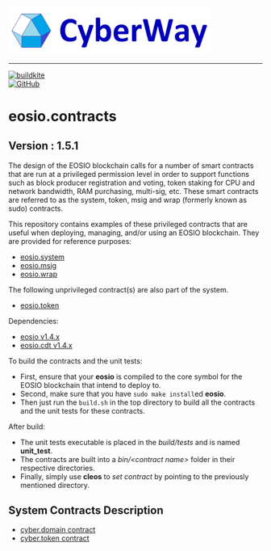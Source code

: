 <img width="400" src="./docs/logo.jpg" />  

*****  
[![buildkite](https://badge.buildkite.com/cbc4061f218d570917e365bfff8a251c03996f43f35f4deb66.svg?branch=master)](https://buildkite.com/golos.contracts)  
[![GitHub](https://img.shields.io/github/license/goloschain/cyberway.contracts.svg)](https://github.com/GolosChain/cyberway.contracts/blob/master/LICENSE)  


# eosio.contracts

## Version : 1.5.1

The design of the EOSIO blockchain calls for a number of smart contracts that are run at a privileged permission level in order to support functions such as block producer registration and voting, token staking for CPU and network bandwidth, RAM purchasing, multi-sig, etc.  These smart contracts are referred to as the system, token, msig and wrap (formerly known as sudo) contracts.

This repository contains examples of these privileged contracts that are useful when deploying, managing, and/or using an EOSIO blockchain.  They are provided for reference purposes:

   * [eosio.system](https://github.com/eosio/eosio.contracts/tree/master/eosio.system)
   * [eosio.msig](https://github.com/eosio/eosio.contracts/tree/master/eosio.msig)
   * [eosio.wrap](https://github.com/eosio/eosio.contracts/tree/master/eosio.wrap)

The following unprivileged contract(s) are also part of the system.
   * [eosio.token](https://github.com/eosio/eosio.contracts/tree/master/eosio.token)

Dependencies:
* [eosio v1.4.x](https://github.com/EOSIO/eos/releases/tag/v1.4.4)
* [eosio.cdt v1.4.x](https://github.com/EOSIO/eosio.cdt/releases/tag/v1.4.1)

To build the contracts and the unit tests:
* First, ensure that your __eosio__ is compiled to the core symbol for the EOSIO blockchain that intend to deploy to.
* Second, make sure that you have ```sudo make install```ed __eosio__.
* Then just run the ```build.sh``` in the top directory to build all the contracts and the unit tests for these contracts.

After build:
* The unit tests executable is placed in the _build/tests_ and is named __unit_test__.
* The contracts are built into a _bin/\<contract name\>_ folder in their respective directories.
* Finally, simply use __cleos__ to _set contract_ by pointing to the previously mentioned directory.

## System Contracts Description
* [cyber.domain contract](https://cyberway.gitbook.io/en/devportal/system_contracts/cyber.domain_contract)
* [cyber.token contract](https://cyberway.gitbook.io/en/devportal/system_contracts/cyber.token_contract)
